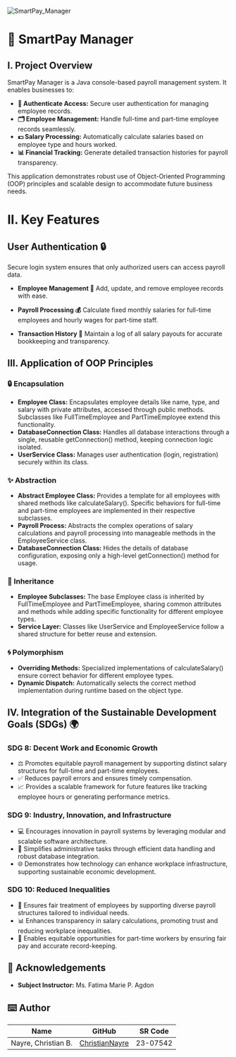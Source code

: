 ![SmartPay_Manager](https://github.com/user-attachments/assets/f115549d-d7b5-4967-b666-8b8f76dfec45)


# 💼 SmartPay Manager
## I. Project Overview

SmartPay Manager is a Java console-based payroll management system. It enables businesses to:

- **🔑 Authenticate Access:** Secure user authentication for managing employee records.
- **🗂️ Employee Management:** Handle full-time and part-time employee records seamlessly.
- **💵 Salary Processing:** Automatically calculate salaries based on employee type and hours worked.
- **📊 Financial Tracking:** Generate detailed transaction histories for payroll transparency.

This application demonstrates robust use of Object-Oriented Programming (OOP) principles and scalable design to accommodate future business needs.

# II. Key Features
## User Authentication 🔒
Secure login system ensures that only authorized users can access payroll data.

- **Employee Management 👥**
Add, update, and remove employee records with ease.

- **Payroll Processing 💰**
Calculate fixed monthly salaries for full-time employees and hourly wages for part-time staff.

- **Transaction History 📑**
Maintain a log of all salary payouts for accurate bookkeeping and transparency.

## III. Application of OOP Principles
### **🔒 Encapsulation**
- **Employee Class:** Encapsulates employee details like name, type, and salary with private attributes, accessed through public methods. Subclasses like FullTimeEmployee and PartTimeEmployee extend this functionality.
- **DatabaseConnection Class:** Handles all database interactions through a single, reusable getConnection() method, keeping connection logic isolated.
- **UserService Class:** Manages user authentication (login, registration) securely within its class.
  
### **✨ Abstraction**
- **Abstract Employee Class:** Provides a template for all employees with shared methods like calculateSalary(). Specific behaviors for full-time and part-time employees are implemented in their respective subclasses.
- **Payroll Process:** Abstracts the complex operations of salary calculations and payroll processing into manageable methods in the EmployeeService class.
- **DatabaseConnection Class:** Hides the details of database configuration, exposing only a high-level getConnection() method for usage.
  
### **🧬 Inheritance**
- **Employee Subclasses:** The base Employee class is inherited by FullTimeEmployee and PartTimeEmployee, sharing common attributes and methods while adding specific functionality for different employee types.
- **Service Layer:** Classes like UserService and EmployeeService follow a shared structure for better reuse and extension.
  
### **🌀 Polymorphism**
- **Overriding Methods:** Specialized implementations of calculateSalary() ensure correct behavior for different employee types.
- **Dynamic Dispatch:** Automatically selects the correct method implementation during runtime based on the object type.

## IV. Integration of the Sustainable Development Goals (SDGs) 🌍
### **SDG 8: Decent Work and Economic Growth**
- ⚖️ Promotes equitable payroll management by supporting distinct salary structures for full-time and part-time employees.
- ✅ Reduces payroll errors and ensures timely compensation.
- 📈 Provides a scalable framework for future features like tracking employee hours or generating performance metrics.

### **SDG 9: Industry, Innovation, and Infrastructure**
- 💻 Encourages innovation in payroll systems by leveraging modular and scalable software architecture.
- 🔧 Simplifies administrative tasks through efficient data handling and robust database integration.
- 🌐 Demonstrates how technology can enhance workplace infrastructure, supporting sustainable economic development.

### **SDG 10: Reduced Inequalities**
- 👥 Ensures fair treatment of employees by supporting diverse payroll structures tailored to individual needs.
- 📊 Enhances transparency in salary calculations, promoting trust and reducing workplace inequalities.
- 🌟 Enables equitable opportunities for part-time workers by ensuring fair pay and accurate record-keeping.


## 🤍 Acknowledgements

- **Subject Instructor:** Ms. Fatima Marie P. Agdon

## ⌨️ Author

| Name                             | GitHub                                                | SR Code     |
|----------------------------------|-------------------------------------------------------|-------------|
| Nayre, Christian B. | [ChristianNayre](https://github.com/Christian-Nayre) | 23-07542   |
